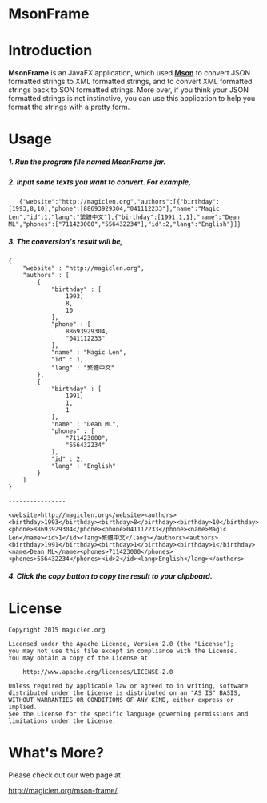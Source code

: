 MsonFrame
=================================

# Introduction

**MsonFrame** is an JavaFX application, which used [**Mson**](https://github.com/magiclen/MagicLenJSON "Mson") to convert JSON formatted strings to XML formatted strings, and to convert XML formatted strings back to SON formatted strings. More over, if you think your JSON formatted strings is not instinctive, you can use this application to help you format the strings with a pretty form.

# Usage

##### 1. Run the program file named **MsonFrame.jar**. #####
##### 2. Input some texts you want to convert. For example, #####

       {"website":"http://magiclen.org","authors":[{"birthday":[1993,8,10],"phone":[88693929304,"041112233"],"name":"Magic Len","id":1,"lang":"繁體中文"},{"birthday":[1991,1,1],"name":"Dean ML","phones":["711423000","556432234"],"id":2,"lang":"English"}]}

##### 3. The conversion's result will be, #####

    {
        "website" : "http://magiclen.org",
        "authors" : [
            {
                "birthday" : [
                    1993,
                    8,
                    10
                ],
                "phone" : [
                    88693929304,
                    "041112233"
                ],
                "name" : "Magic Len",
                "id" : 1,
                "lang" : "繁體中文"
            },
            {
                "birthday" : [
                    1991,
                    1,
                    1
                ],
                "name" : "Dean ML",
                "phones" : [
                    "711423000",
                    "556432234"
                ],
                "id" : 2,
                "lang" : "English"
            }
        ]
    }

    ----------------

    <website>http://magiclen.org</website><authors><birthday>1993</birthday><birthday>8</birthday><birthday>10</birthday><phone>88693929304</phone><phone>041112233</phone><name>Magic Len</name><id>1</id><lang>繁體中文</lang></authors><authors><birthday>1991</birthday><birthday>1</birthday><birthday>1</birthday><name>Dean ML</name><phones>711423000</phones><phones>556432234</phones><id>2</id><lang>English</lang></authors>

##### 4. Click the **copy** button to copy the result to your clipboard. #####

# License

    Copyright 2015 magiclen.org

    Licensed under the Apache License, Version 2.0 (the "License");
    you may not use this file except in compliance with the License.
    You may obtain a copy of the License at

        http://www.apache.org/licenses/LICENSE-2.0

    Unless required by applicable law or agreed to in writing, software
    distributed under the License is distributed on an "AS IS" BASIS,
    WITHOUT WARRANTIES OR CONDITIONS OF ANY KIND, either express or implied.
    See the License for the specific language governing permissions and
    limitations under the License.

# What's More?

Please check out our web page at

http://magiclen.org/mson-frame/
